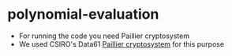 # polynomial-evaluation

- For running the code you need Paillier cryptosystem
- We used CSIRO's Data61  [Paillier cryptosystem](https://pages.github.com/https://github.com/data61/python-paillier) for this purpose
